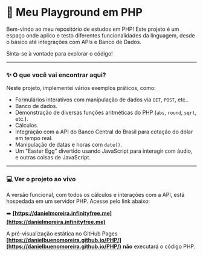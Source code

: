 # 🚀 Meu Playground em PHP

Bem-vindo ao meu repositório de estudos em PHP! Este projeto é um espaço onde aplico e testo diferentes funcionalidades da linguagem, desde o básico até integrações com APIs e Banco de Dados.

Sinta-se à vontade para explorar o código!

---

### ✨ O que você vai encontrar aqui?

Neste projeto, implementei vários exemplos práticos, como:

-   Formulários interativos com manipulação de dados via `GET`, `POST`, etc..
-   Banco de dados.
-   Demonstração de diversas funções aritméticas do PHP (`abs`, `round`, `sqrt`, etc.).
-   Cálculos.
-   Integração com a API do Banco Central do Brasil para cotação do dólar em tempo real.
-   Manipulação de datas e horas com `date()`.
-   Um "Easter Egg" divertido usando JavaScript para interagir com áudio, e outras coisas de JavaScript.

---

### 💻 Ver o projeto ao vivo

A versão funcional, com todos os cálculos e interações com a API, está hospedada em um servidor PHP. Acesse pelo link abaixo:

➡️ **[https://danielmoreira.infinityfree.me](https://danielmoreira.infinityfree.me)**

A pré-visualização estática no GitHub Pages **[https://danielbuenomoreira.github.io/PHP/](https://danielbuenomoreira.github.io/PHP/)** **não** executará o código PHP.
